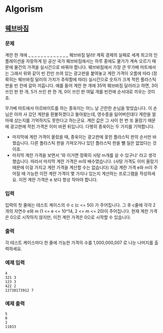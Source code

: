 # Algorism
## [웨브바짐](https://algospot.com/judge/problem/read/ZIMBABWE)
### 문제
계란 한 개에 _ _ _ _ _ _ _ _ _ _ _ _ _ 웨브바짐 달러!
계획 경제의 실패로 세계 최고의 인플레이션을 자랑하게 된 공산 국가 웨브바짐에서는 하루 중에도 물가가 계속 오르기 때문에 물건의 가격을 실시간으로 바꿔야 합니다. 웨브바짐에서 가장 큰 무가베 마트에서는 그래서 위와 같이 빈 칸만 쓰여 있는 광고판을 붙여놓고 계란 가격이 오름에 따라 (정확히는 웨브바짐 달러의 가치가 추락함에 따라) 실시간으로 숫자가 크게 적힌 플라스틱 판을 빈 칸에 갈아 끼웁니다. 예를 들어 계란 한 개에 35억 웨브바짐 달러라고 하면, 3이 쓰인 판 한 개, 5가 쓰인 판 한 개, 0이 쓰인 판 여덟 개를 빈칸에 순서대로 끼우는 것이죠.

무가베 마트에서 아르바이트를 하는 종욱이는 어느 날 곤란한 손님을 맞았습니다. 이 손님은 아까 사 갔던 계란을 환불하겠다고 돌아왔는데, 영수증을 잃어버린데다 계란을 얼마에 샀는지를 기억하지도 못한다고 하는군요. 계란 값은 그 사이 한 번 또 올랐기 때문에 광고판에 적힌 가격은 이미 바뀐 뒤입니다. 다행히 종욱이는 두 가지를 기억합니다.


* 마지막에 계란 가격이 올랐을 때, 종욱이는 광고판에 꽂힌 플라스틱 판의 순서만 바꿨습니다. 다른 플라스틱 판을 가져오거나 있던 플라스틱 판을 뺄 일은 없었다는 것이죠.
* 마지막 계란 가격을 보면서 '와 이거면 정확히 사탕 m개를 살 수 있구나' 라고 생각했습니다. 따라서 마지막 계란 가격은 m의 배수였습니다. (사탕 가격도 이미 올랐기 때문에 이걸 가지고 계란 가격을 계산할 수는 없습니다)
지금 계란 가격 e와 m이 주어질 때 가능한 이전 계란 가격이 몇 가지나 있는지 계산하는 프로그램을 작성하세요. 이전 계란 가격은 e 보다 항상 작아야 합니다.

### 입력
입력의 첫 줄에는 테스트 케이스의 수 c (c <= 50) 가 주어집니다. 그 후 c줄에 각각 2개의 자연수 e와 m (1 <= e <= 10^14, 2 <= m <= 20)이 주어집니다. 현재 계란 가격은 0으로 시작하지 않지만, 이전 계란 가격은 0으로 시작할 수 있습니다.

### 출력
각 테스트 케이스마다 한 줄에 가능한 가격의 수를 1,000,000,007 로 나눈 나머지를 출력하세요.

### 예제 입력
```
4
321 3
123 3
422 2
12738173912 7 
```
### 예제 출력
```
5
0
2
11033
```